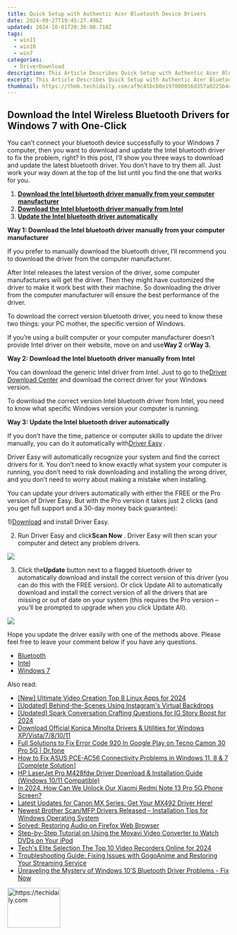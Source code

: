 ```yaml
---
title: Quick Setup with Authentic Acer Bluetooth Device Drivers
date: 2024-09-27T19:45:27.496Z
updated: 2024-10-01T20:30:08.710Z
tags:
  - win11
  - win10
  - win7
categories:
  - DriverDownload
description: This Article Describes Quick Setup with Authentic Acer Bluetooth Device Drivers
excerpt: This Article Describes Quick Setup with Authentic Acer Bluetooth Device Drivers
thumbnail: https://thmb.techidaily.com/af9c45bcb0e197000016d357a0225b4459ab82775eecec8c840974260c0eb2b8.jpg
---
```


## Download the Intel Wireless Bluetooth Drivers for Windows 7 with One-Click

You can’t connect your bluetooth device successfully to your Windows 7 computer, then you want to download and update the Intel bluetooth driver to fix the problem, right? In this post, I’ll show you three ways to download and update the latest bluetooth driver. You don’t have to try them all. Just work your way down at the top of the list until you find the one that works for you.  
  
1. [**Download the Intel bluetooth driver manually from your computer manufacturer**](https://tools.techidaily.com/drivereasy/download/)
2. [**Download the Intel bluetooth driver manually from Intel**](https://tools.techidaily.com/drivereasy/download/)
3. [**Update the Intel bluetooth driver automatically**](https://tools.techidaily.com/drivereasy/download/)
  
 **Way 1: Download the Intel bluetooth driver manually from your computer manufacturer**

 If you prefer to manually download the bluetooth driver, I’ll recommend you to download the driver from the computer manufacturer.  
  
 After Intel releases the latest version of the driver, some computer manufacturers will get the driver. Then they might have customized the driver to make it work best with their machine. So downloading the driver from the computer manufacturer will ensure the best performance of the driver.  
  
 To download the correct version bluetooth driver, you need to know these two things: your PC mother, the specific version of Windows.

 If you’re using a built computer or your computer manufacturer doesn’t provide Intel driver on their website, move on and use**Way 2** or**Way 3.**
  
**Way 2: Download the Intel bluetooth driver manually from Intel**

 You can download the generic Intel driver from Intel. Just to go to the[Driver Download Center](https://downloadcenter.intel.com/)  and download the correct driver for your Windows version.

 To download the correct version Intel bluetooth driver from Intel, you need to know what specific Windows version your computer is running.

**Way 3: Update the Intel bluetooth driver automatically**

 If you don’t have the time, patience or computer skills to update the driver manually, you can do it automatically with[Driver Easy](https://tools.techidaily.com/drivereasy/download/) **[](https://tools.techidaily.com/drivereasy/download/)**  .  
  
 Driver Easy will automatically recognize your system and find the correct drivers for it. You don’t need to know exactly what system your computer is running, you don’t need to risk downloading and installing the wrong driver, and you don’t need to worry about making a mistake when installing.

 You can update your drivers automatically with either the FREE or the Pro version of Driver Easy. But with the Pro version it takes just 2 clicks (and you get full support and a 30-day money back guarantee):  
  
 1)[Download](https://downloadcenter.intel.com/) and install Driver Easy.  
  
 2) Run Driver Easy and click**Scan Now** . Driver Easy will then scan your computer and detect any problem drivers.

![](https://images.drivereasy.com/wp-content/uploads/2018/03/img_5aa261ac3e22d.png)

 3) Click the**Update** button next to a flagged bluetooth driver to automatically download and install the correct version of this driver (you can do this with the FREE version). Or click Update All to automatically download and install the correct version of all the drivers that are missing or out of date on your system (this requires the Pro version – you’ll be prompted to upgrade when you click Update All).

![](https://images.drivereasy.com/wp-content/uploads/2018/03/img_5aa269aececb7.jpg)
  
 Hope you update the driver easily with one of the methods above. Please feel free to leave your comment below if you have any questions.

* [Bluetooth](https://tools.techidaily.com/drivereasy/download/)
* [Intel](https://tools.techidaily.com/drivereasy/download/)
* [Windows 7](https://tools.techidaily.com/drivereasy/download/)

<ins class="adsbygoogle"
     style="display:block"
     data-ad-format="autorelaxed"
     data-ad-client="ca-pub-7571918770474297"
     data-ad-slot="1223367746"></ins>

<ins class="adsbygoogle"
     style="display:block"
     data-ad-client="ca-pub-7571918770474297"
     data-ad-slot="8358498916"
     data-ad-format="auto"
     data-full-width-responsive="true"></ins>

<span class="atpl-alsoreadstyle">Also read:</span>
<div><ul>
<li><a href="https://youtube-blog.techidaily.com/ltimate-video-creation-top-8-linux-apps-for-2024/"><u>[New] Ultimate Video Creation Top 8 Linux Apps for 2024</u></a></li>
<li><a href="https://instagram-video-recordings.techidaily.com/updated-behind-the-scenes-using-instagrams-virtual-backdrops/"><u>[Updated] Behind-the-Scenes Using Instagram's Virtual Backdrops</u></a></li>
<li><a href="https://instagram-videos.techidaily.com/updated-spark-conversation-crafting-questions-for-ig-story-boost-for-2024/"><u>[Updated] Spark Conversation Crafting Questions for IG Story Boost for 2024</u></a></li>
<li><a href="https://driver-download.techidaily.com/download-official-konica-minolta-drivers-and-utilities-for-windows-xpvista781011/"><u>Download Official Konica Minolta Drivers & Utilities for Windows XP/Vista/7/8/10/11</u></a></li>
<li><a href="https://howto.techidaily.com/full-solutions-to-fix-error-code-920-in-google-play-on-tecno-camon-30-pro-5g-drfone-by-drfone-fix-android-problems-fix-android-problems/"><u>Full Solutions to Fix Error Code 920 In Google Play on Tecno Camon 30 Pro 5G | Dr.fone</u></a></li>
<li><a href="https://driver-download.techidaily.com/how-to-fix-asus-pce-ac56-connectivity-problems-in-windows-11-8-and-7-complete-solution/"><u>How to Fix ASUS PCE-AC56 Connectivity Problems in Windows 11, 8 & 7 [Complete Solution]</u></a></li>
<li><a href="https://driver-download.techidaily.com/hp-laserjet-pro-m428fdw-driver-download-and-installation-guide-windows-1011-compatible/"><u>HP LaserJet Pro M428fdw Driver Download & Installation Guide (Windows 10/11 Compatible)</u></a></li>
<li><a href="https://unlock-android.techidaily.com/in-2024-how-can-we-unlock-our-xiaomi-redmi-note-13-pro-5g-phone-screen-by-drfone-android/"><u>In 2024, How Can We Unlock Our Xiaomi Redmi Note 13 Pro 5G Phone Screen?</u></a></li>
<li><a href="https://driver-download.techidaily.com/latest-updates-for-canon-mx-series-get-your-mx492-driver-here/"><u>Latest Updates for Canon MX Series: Get Your MX492 Driver Here!</u></a></li>
<li><a href="https://driver-download.techidaily.com/newest-brother-scanmfp-drivers-released-installation-tips-for-windows-operating-system/"><u>Newest Brother Scan/MFP Drivers Released – Installation Tips for Windows Operating System</u></a></li>
<li><a href="https://sound-issues.techidaily.com/solved-restoring-audio-on-firefox-web-browser/"><u>Solved: Restoring Audio on Firefox Web Browser</u></a></li>
<li><a href="https://tech-revival.techidaily.com/step-by-step-tutorial-on-using-the-movavi-video-converter-to-watch-dvds-on-your-ipod/"><u>Step-by-Step Tutorial on Using the Movavi Video Converter to Watch DVDs on Your iPod</u></a></li>
<li><a href="https://screen-mirroring-recording.techidaily.com/techs-elite-selection-the-top-10-video-recorders-online-for-2024/"><u>Tech's Elite Selection The Top 10 Video Recorders Online for 2024</u></a></li>
<li><a href="https://discord-videos.techidaily.com/troubleshooting-guide-fixing-issues-with-gogoanime-and-restoring-your-streaming-service/"><u>Troubleshooting Guide: Fixing Issues with GogoAnime and Restoring Your Streaming Service</u></a></li>
<li><a href="https://driver-download.techidaily.com/unraveling-the-mystery-of-windows-10s-bluetooth-driver-problems-fix-now/"><u>Unraveling the Mystery of Windows 10'S Bluetooth Driver Problems - Fix Now</u></a></li>
</ul></div>

<!-- affiliate ads begin -->
<a href="https://aligracehair.sjv.io/c/5597632/2135364/19272" target="_top" id="2135364">
  <img src="//a.impactradius-go.com/display-ad/19272-2135364" border="0" alt="https://techidaily.com" width="120" height="90"/>
</a>
<img height="0" width="0" src="https://aligracehair.sjv.io/i/5597632/2135364/19272" style="position:absolute;visibility:hidden;" border="0" />
<!-- affiliate ads end -->

